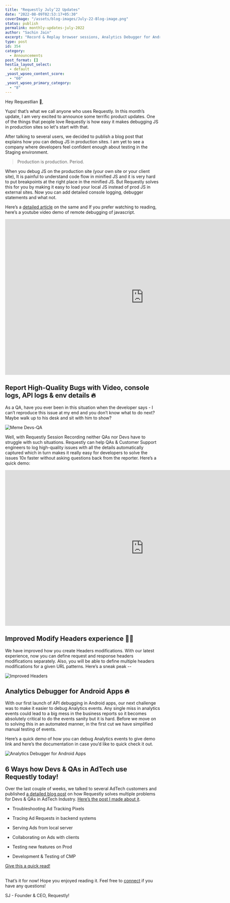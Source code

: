 ```yaml
---
title: "Requestly July’22 Updates"
date: "2022-08-09T02:53:17+05:30"
coverImage: "/assets/blog-images/July-22-Blog-image.png"
status: publish
permalink: monthly-updates-july-2022
author: "Sachin Jain"
excerpt: "​Record & Replay browser sessions, Analytics Debugger for Android, Improved Modify Headers experience and a lot more!"
type: post
id: 354
category:
  - Announcements
post_format: []
hestia_layout_select:
  - default
_yoast_wpseo_content_score:
  - "60"
_yoast_wpseo_primary_category:
  - "8"
---
```


Hey Requestlian 👋,

Yups! that’s what we call anyone who uses Requestly. In this month’s update, I am very excited to announce some terrific product updates. One of the things that people love Requestly is how easy it makes debugging JS in production sites so let's start with that.

After talking to several users, we decided to publish a blog post that explains how you can debug JS in production sites. I am yet to see a company where developers feel confident enough about testing in the Staging environment.

> Production is production. Period.

When you debug JS on the production site (your own site or your client site), It is painful to understand code flow in minified JS and it is very hard to put breakpoints at the right place in the minified JS. But Requestly solves this for you by making it easy to load your local JS instead of prod JS in external sites. Now you can add detailed console logging, debugger statements and what not.

Here’s a [detailed article](https://requestly.io/blog/remote-debugging/) on the same and If you prefer watching to reading, here’s a youtube video demo of remote debugging of javascript.
<p align="center">
<iframe width="900" height="506.25" src="https://www.youtube.com/embed/dTg0GNe8-aY" title="YouTube video player" frameborder="0" allow="accelerometer; autoplay; clipboard-write; encrypted-media; gyroscope; picture-in-picture" allowfullscreen></iframe>
<p>

Report High-Quality Bugs with Video, console logs, API logs & env details 🔥
-------------------------------------------------------------------------

As a QA, have you ever been in this situation when the developer says - I can’t reproduce this issue at my end and you don’t know what to do next? Maybe walk up to his desk and sit with him to show?

 ![Meme Devs-QA](/assets/blog-images/meme-devs.png)

Well, with Requestly Session Recording neither QAs nor Devs have to struggle with such situations. Requestly can help QAs & Customer Support engineers to log high-quality issues with all the details automatically captured which in turn makes it really easy for developers to solve the issues 10x faster without asking questions back from the reporter. Here’s a quick demo:

<p align="center">
<iframe width="900" height="506.25" src="https://www.youtube.com/embed/g_qXQAzUQgU" title="YouTube video player" frameborder="0" allow="accelerometer; autoplay; clipboard-write; encrypted-media; gyroscope; picture-in-picture" allowfullscreen></iframe>
<p>

Improved Modify Headers experience 💪🏼
----------------------------------

We have improved how you create Headers modifications. With our latest experience, now you can define request and response headers modifications separately. Also, you will be able to define multiple headers modifications for a given URL patterns. Here’s a sneak peak --

 ![Improved Headers](/assets/blog-images/improved-headers-annotated.png)

Analytics Debugger for Android Apps 🔥
-----------------------------------

With our first launch of API debugging in Android apps, our next challenge was to make it easier to debug Analytics events. Any single miss in analytics events could lead to a big mess in the business reports so it becomes absolutely critical to do the events sanity but it is hard. Before we move on to solving this in an automated manner, in the first cut we have simplified manual testing of events.

Here’s a quick demo of how you can debug Analytics events to give demo link and here’s the documentation in case you’d like to quick check it out.

 ![Analytics Debugger for Android Apps](/assets/blog-images/analytics-event-debugger-asset.png)

6 Ways how Devs & QAs in AdTech use Requestly today!
---------------------------------------------------

Over the last couple of weeks, we talked to several AdTech customers and published [a detailed blog post](https://requestly.medium.com/how-requestly-empowers-developers-qas-in-adtech-industry-c513eec21b7d) on how Requestly solves multiple problems for Devs & QAs in AdTech Industry. [Here’s the post I made about it](https://www.linkedin.com/feed/update/urn:li:activity:6961225943575072768/).

*   Troubleshooting Ad Tracking Pixels
    
*   Tracing Ad Requests in backend systems
    
*   Serving Ads from local server
    
*   Collaborating on Ads with clients
    
*   Testing new features on Prod
    
*   Development & Testing of CMP
    

[Give this a quick read!](https://requestly.medium.com/how-requestly-empowers-developers-qas-in-adtech-industry-c513eec21b7d)<br>&nbsp;</p>

<p>That’s it for now! Hope you enjoyed reading it. Feel free to <a href="mailto:sachin.jain@requestly.io" class="external-link" rel="nofollow"><u>connect</u></a> if you have any questions!<br></p>

SJ - Founder & CEO, Requestly!  

